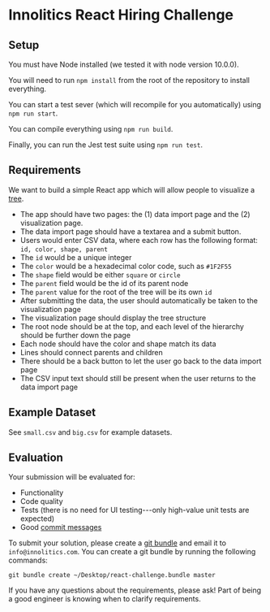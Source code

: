 # Innolitics React Hiring Challenge

## Setup

You must have Node installed (we tested it with node version 10.0.0).

You will need to run `npm install` from the root of the repository to install everything.

You can start a test sever (which will recompile for you automatically) using `npm run start`.

You can compile everything using `npm run build`.

Finally, you can run the Jest test suite using `npm run test`.

## Requirements

We want to build a simple React app which will allow people to visualize a [tree](https://en.wikipedia.org/wiki/Tree_(data_structure)).

- The app should have two pages: the (1) data import page and the (2) visualization page.
- The data import page should have a textarea and a submit button.
- Users would enter CSV data, where each row has the following format: `id, color, shape, parent`
- The `id` would be a unique integer
- The `color` would be a hexadecimal color code, such as `#1F2F55`
- The `shape` field would be either `square` or `circle`
- The `parent` field would be the id of its parent node
- The `parent` value for the root of the tree will be its own `id`
- After submitting the data, the user should automatically be taken to the visualization page
- The visualization page should display the tree structure
- The root node should be at the top, and each level of the hierarchy should be further down the page
- Each node should have the color and shape match its data
- Lines should connect parents and children
- There should be a back button to let the user go back to the data import page
- The CSV input text should still be present when the user returns to the data import page

## Example Dataset

See `small.csv` and `big.csv` for example datasets.

## Evaluation

Your submission will be evaluated for:

- Functionality
- Code quality
- Tests (there is no need for UI testing---only high-value unit tests are expected)
- Good [commit messages](https://chris.beams.io/posts/git-commit/)

To submit your solution, please create a [git bundle](http://schacon.github.io/git/git-bundle.html) and email it to
`info@innolitics.com`.  You can create a git bundle by running the following commands:

```
git bundle create ~/Desktop/react-challenge.bundle master
```

If you have any questions about the requirements, please ask!  Part of being a good
engineer is knowing when to clarify requirements.
